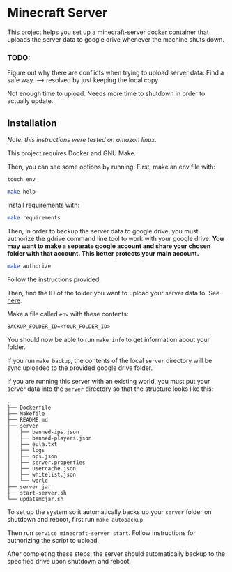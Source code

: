 # Minecraft Server 

This project helps you set up a minecraft-server docker container that uploads the server data to google drive whenever the machine shuts down.

### TODO:
Figure out why there are conflicts when trying to upload server data. Find a safe way. --> resolved by just keeping the local copy

Not enough time to upload. Needs more time to shutdown in order to actually update.


## Installation
*Note: this instructions were tested on amazon linux.*

This project requires Docker and GNU Make.

Then, you can see some options by running:
First, make an env file with:
```
touch env
```

```bash
make help
```

Install requirements with:
```bash
make requirements
```

Then, in order to backup the server data to google drive, you must authorize the gdrive command line tool to work with your google drive. **You may want to make a separate google account and share your chosen folder with that account. This better protects your main account.**

```bash
make authorize
```
Follow the instructions provided.

Then, find the ID of the folder you want to upload your server data to. See [here](https://ploi.io/documentation/mysql/where-do-i-get-google-drive-folder-id).

Make a file called `env` with these contents:
```
BACKUP_FOLDER_ID=<YOUR_FOLDER_ID>
```

You should now be able to run `make info` to get information about your folder. 

If you run `make backup`, the contents of the local `server` directory will be sync uploaded to the provided google drive folder.

If you are running this server with an existing world, you must put your server data into the `server` directory so that the structure looks like this:
```
.
├── Dockerfile
├── Makefile
├── README.md
├── server
│   ├── banned-ips.json
│   ├── banned-players.json
│   ├── eula.txt
│   ├── logs
│   ├── ops.json
│   ├── server.properties
│   ├── usercache.json
│   ├── whitelist.json
│   └── world
├── server.jar
├── start-server.sh
└── updatemcjar.sh
```

To set up the system so it automatically backs up your `server` folder on shutdown and reboot, first run `make autobackup`.

Then run `service minecraft-server start`. Follow instructions for authorizing the script to upload.

After completing these steps, the server should automatically backup to the specified drive upon shutdown and reboot.
